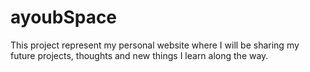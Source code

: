 # ayoubSpace
This project represent my personal website where I will be sharing my future projects, thoughts and new things I learn along the way.
